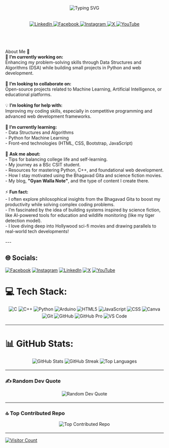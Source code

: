 <div align="center">
  <img src="https://readme-typing-svg.herokuapp.com?font=Fira+Code&size=30&pause=1000&color=66FF00&width=600&lines=Hello+World!+I'm+Madhav+Paudel;A+BSc.+CSIT+Student,+techy+person;A+Machine+Learning+Enthusiast;Welcome+to+my+GitHub+Profile!;" alt="Typing SVG" />
</div>
<br/>

<br/>

<div align="center">
  <a href="https://www.linkedin.com/in/madhav-paudel-163644191/">
    <img src="https://img.shields.io/badge/LinkedIn-%230077B5.svg?logo=linkedin&logoColor=white" alt="LinkedIn" style="margin-bottom: 5px;" />
  </a>
  <a href="https://www.facebook.com/madhav.paudel.3152">
    <img src="https://img.shields.io/badge/Facebook-%231877F2.svg?logo=facebook&logoColor=white" alt="Facebook" style="margin-bottom: 5px;" />
  </a>
  <a href="https://www.instagram.com/___madhav__paudel/">
    <img src="https://img.shields.io/badge/Instagram-%23E4405F.svg?logo=instagram&logoColor=white" alt="Instagram" style="margin-bottom: 5px;" />
  </a>
  <a href="https://x.com/GYAN_WALLA">
    <img src="https://img.shields.io/badge/X-black.svg?logo=x&logoColor=white" alt="X" style="margin-bottom: 5px;" />
  </a>
  <a href="https://www.youtube.com/@GYAN_WALLA">
    <img src="https://img.shields.io/badge/YouTube-%23FF0000.svg?logo=youtube&logoColor=white" alt="YouTube" style="margin-bottom: 5px;" />
  </a>
</div>

<br/>


<br><br>   About Me 👋  <br>🔭 **I’m currently working on:**  <br>Enhancing my problem-solving skills through Data Structures and Algorithms (DSA) while building small projects in Python and web development.<br><br>🤝 **I’m looking to collaborate on:**  <br>Open-source projects related to Machine Learning, Artificial Intelligence, or educational platforms.<br><br>💡 **I’m looking for help with:**  <br>Improving my coding skills, especially in competitive programming and advanced web development frameworks.<br><br>🌱 **I’m currently learning:**  <br>- Data Structures and Algorithms  <br>- Python for Machine Learning  <br>- Front-end technologies (HTML, CSS, Bootstrap, JavaScript)  <br><br>💬 **Ask me about:**  <br>- Tips for balancing college life and self-learning.  <br>- My journey as a BSc CSIT student.  <br>- Resources for mastering Python, C++, and foundational web development.  <br>- How I stay motivated using the Bhagavad Gita and science fiction movies.  <br>- My blog, **"Gyan Walla Note"**, and the type of content I create there.  <br><br>⚡ **Fun fact:**  <br>- I often explore philosophical insights from the Bhagavad Gita to boost my productivity while solving complex coding problems.  <br>- I’m fascinated by the idea of building systems inspired by science fiction, like AI-powered tools for education and wildlife monitoring (like my tiger detection model).  <br>- I love diving deep into Hollywood sci-fi movies and drawing parallels to real-world tech developments!  <br><br>---<br>


## 🌐 Socials:
[![Facebook](https://img.shields.io/badge/Facebook-%231877F2.svg?logo=Facebook&logoColor=white)](https://www.facebook.com/madhav.paudel.3152) [![Instagram](https://img.shields.io/badge/Instagram-%23E4405F.svg?logo=Instagram&logoColor=white)](https://www.instagram.com/___madhav__paudel/) [![LinkedIn](https://img.shields.io/badge/LinkedIn-%230077B5.svg?logo=linkedin&logoColor=white)](https://www.linkedin.com/in/madhav-paudel-163644191/) [![X](https://img.shields.io/badge/X-black.svg?logo=X&logoColor=white)](https://x.com/GYAN_WALLA) [![YouTube](https://img.shields.io/badge/YouTube-%23FF0000.svg?logo=YouTube&logoColor=white)](https://www.youtube.com/@GYAN_WALLA) 

# 💻 Tech Stack:

<p align="center">
  <img src="https://img.shields.io/badge/c-%2300599C.svg?style=for-the-badge&logo=c&logoColor=white" alt="C" style="margin-bottom: 5px;" />
  <img src="https://img.shields.io/badge/c++-%2300599C.svg?style=for-the-badge&logo=c%2B%2B&logoColor=white" alt="C++" style="margin-bottom: 5px;" />
  <img src="https://img.shields.io/badge/python-3670A0?style=for-the-badge&logo=python&logoColor=ffdd54" alt="Python" style="margin-bottom: 5px;" />
  <img src="https://img.shields.io/badge/-Arduino-00979D?style=for-the-badge&logo=Arduino&logoColor=white" alt="Arduino" style="margin-bottom: 5px;" />
  <img src="https://img.shields.io/badge/html5-%23E34F26.svg?style=for-the-badge&logo=html5&logoColor=white" alt="HTML5" style="margin-bottom: 5px;" />
  <img src="https://img.shields.io/badge/JavaScript-%23F7DF1E.svg?style=for-the-badge&logo=javascript&logoColor=black" alt="JavaScript" style="margin-bottom: 5px;" />
  <img src="https://img.shields.io/badge/CSS-%231572B6.svg?style=for-the-badge&logo=css3&logoColor=white" alt="CSS" style="margin-bottom: 5px;" />
  <img src="https://img.shields.io/badge/Canva-%2300C4CC.svg?style=for-the-badge&logo=canva&logoColor=white" alt="Canva" style="margin-bottom: 5px;" />
  <img src="https://img.shields.io/badge/Git-%23F05033.svg?style=for-the-badge&logo=git&logoColor=white" alt="Git" style="margin-bottom: 5px;" />
  <img src="https://img.shields.io/badge/GitHub-%23121011.svg?style=for-the-badge&logo=github&logoColor=white" alt="GitHub" style="margin-bottom: 5px;" />
  <img src="https://img.shields.io/badge/GitHub%20Pro-%23563D7C.svg?style=for-the-badge&logo=github&logoColor=white" alt="GitHub Pro" style="margin-bottom: 5px;" />
  <img src="https://img.shields.io/badge/VS%20Code-%23007ACC.svg?style=for-the-badge&logo=visual-studio-code&logoColor=white" alt="VS Code" style="margin-bottom: 5px;" />
</p>

---


# 📊 GitHub Stats:
<p align="center">
  <img src="https://github-readme-stats.vercel.app/api?username=Madhav-Paudel&theme=dark&hide_border=false&include_all_commits=false&count_private=false" alt="GitHub Stats" style="margin-bottom: 5px;" />
  <img src="https://github-readme-streak-stats.herokuapp.com/?user=Madhav-Paudel&theme=dark&hide_border=false" alt="GitHub Streak" style="margin-bottom: 5px;" />
  <img src="https://github-readme-stats.vercel.app/api/top-langs/?username=Madhav-Paudel&theme=dark&hide_border=false&include_all_commits=false&count_private=false&layout=compact" alt="Top Languages" style="margin-bottom: 5px;" />
</p>

---

### ✍️ Random Dev Quote
<p align="center">
<img src="https://quotes-github-readme.vercel.app/api?type=horizontal&theme=light" alt="Random Dev Quote" style="margin-bottom: 5px;" />
</p>

---


### 🔝 Top Contributed Repo
<p align="center">
<img src="https://github-contributor-stats.vercel.app/api?username=Madhav-Paudel&limit=5&theme=dark&combine_all_yearly_contributions=true" alt="Top Contributed Repo" style="margin-bottom: 5px;" />
</p>


---
[![Visitor Count](https://visitor-badge.laobi.icu/badge?page_id=Madhav-Paudel)](https://github.com/Madhav-Paudel)
